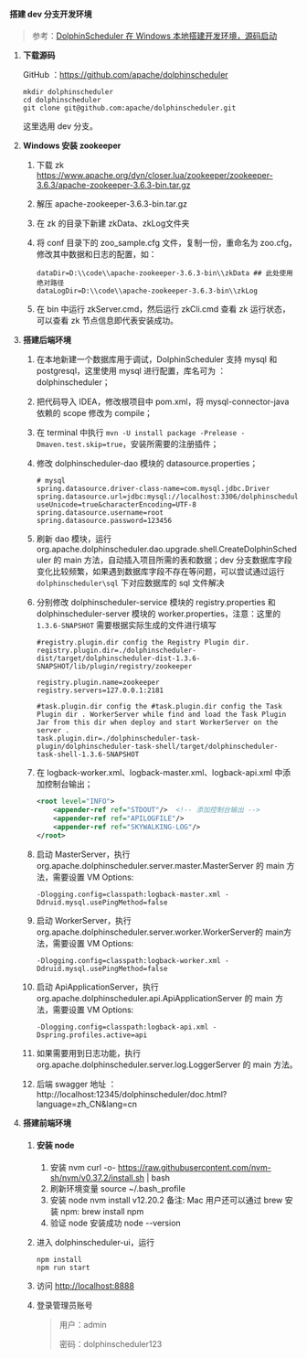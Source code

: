 #### 搭建 dev 分支开发环境

>    参考：[DolphinScheduler 在 Windows 本地搭建开发环境，源码启动](https://dolphinscheduler.apache.org/zh-cn/blog/DS_run_in_windows.html)

1. **下载源码**

     GitHub ：https://github.com/apache/dolphinscheduler

     ```shell
     mkdir dolphinscheduler
     cd dolphinscheduler
     git clone git@github.com:apache/dolphinscheduler.git
     ```

     这里选用 dev 分支。

2. **Windows 安装 zookeeper**

     1.   下载 zk https://www.apache.org/dyn/closer.lua/zookeeper/zookeeper-3.6.3/apache-zookeeper-3.6.3-bin.tar.gz

     2.   解压 apache-zookeeper-3.6.3-bin.tar.gz

     3.   在 zk 的目录下新建 zkData、zkLog文件夹

     4.   将 conf 目录下的 zoo_sample.cfg 文件，复制一份，重命名为 zoo.cfg，修改其中数据和日志的配置，如：

          ```shell
          dataDir=D:\\code\\apache-zookeeper-3.6.3-bin\\zkData ## 此处使用绝对路径
          dataLogDir=D:\\code\\apache-zookeeper-3.6.3-bin\\zkLog
          ```

     5.   在 bin 中运行 zkServer.cmd，然后运行 zkCli.cmd 查看 zk 运行状态，可以查看 zk 节点信息即代表安装成功。

3. **搭建后端环境**

     1.   在本地新建一个数据库用于调试，DolphinScheduler 支持 mysql 和 postgresql，这里使用 mysql 进行配置，库名可为 ：dolphinscheduler；

     2.   把代码导入 IDEA，修改根项目中 pom.xml，将 mysql-connector-java 依赖的 scope 修改为 compile；

     3.   在 terminal 中执行 `mvn -U install package -Prelease -Dmaven.test.skip=true`，安装所需要的注册插件；

     4.   修改 dolphinscheduler-dao 模块的 datasource.properties；

          ```properties
          # mysql
          spring.datasource.driver-class-name=com.mysql.jdbc.Driver
          spring.datasource.url=jdbc:mysql://localhost:3306/dolphinscheduler?useUnicode=true&characterEncoding=UTF-8
          spring.datasource.username=root
          spring.datasource.password=123456
          ```

     5.   刷新 dao 模块，运行 org.apache.dolphinscheduler.dao.upgrade.shell.CreateDolphinScheduler 的 main 方法，自动插入项目所需的表和数据；dev 分支数据库字段变化比较频繁，如果遇到数据库字段不存在等问题，可以尝试通过运行 `dolphinscheduler\sql` 下对应数据库的 sql 文件解决

     6.   分别修改 dolphinscheduler-service 模块的 registry.properties 和 dolphinscheduler-server 模块的 worker.properties，注意：这里的 `1.3.6-SNAPSHOT` 需要根据实际生成的文件进行填写 

          ```properties
          #registry.plugin.dir config the Registry Plugin dir.
          registry.plugin.dir=./dolphinscheduler-dist/target/dolphinscheduler-dist-1.3.6-SNAPSHOT/lib/plugin/registry/zookeeper
          
          registry.plugin.name=zookeeper
          registry.servers=127.0.0.1:2181
          ```
          
          ```properties
          #task.plugin.dir config the #task.plugin.dir config the Task Plugin dir . WorkerServer while find and load the Task Plugin Jar from this dir when deploy and start WorkerServer on the server .
          task.plugin.dir=./dolphinscheduler-task-plugin/dolphinscheduler-task-shell/target/dolphinscheduler-task-shell-1.3.6-SNAPSHOT
          ```

     7.   在 logback-worker.xml、logback-master.xml、logback-api.xml 中添加控制台输出；

          ```xml
          <root level="INFO">
              <appender-ref ref="STDOUT"/>  <!-- 添加控制台输出 -->
              <appender-ref ref="APILOGFILE"/>
              <appender-ref ref="SKYWALKING-LOG"/>
          </root>
          ```

     8.   启动 MasterServer，执行 org.apache.dolphinscheduler.server.master.MasterServer 的 main 方法，需要设置 VM Options:

          ```
          -Dlogging.config=classpath:logback-master.xml -Ddruid.mysql.usePingMethod=false
          ```

     9.   启动 WorkerServer，执行org.apache.dolphinscheduler.server.worker.WorkerServer的 main方法，需要设置 VM Options:

          ```
          -Dlogging.config=classpath:logback-worker.xml -Ddruid.mysql.usePingMethod=false
          ```

     10.   启动 ApiApplicationServer，执行 org.apache.dolphinscheduler.api.ApiApplicationServer 的 main 方法，需要设置 VM Options:

           ```
           -Dlogging.config=classpath:logback-api.xml -Dspring.profiles.active=api
           ```

     11.   如果需要用到日志功能，执行 org.apache.dolphinscheduler.server.log.LoggerServer 的 main 方法。

     12.   后端 swagger 地址 ：http://localhost:12345/dolphinscheduler/doc.html?language=zh_CN&lang=cn

4.   **搭建前端环境** 

     1.   #### 安装 node

          1.   安装 nvm
               curl -o- https://raw.githubusercontent.com/nvm-sh/nvm/v0.37.2/install.sh | bash
          2.   刷新环境变量
               source ~/.bash_profile
          3.   安装 node
               nvm install v12.20.2 备注: Mac 用户还可以通过 brew 安装 npm: brew install npm
          4.   验证 node 安装成功
               node --version

     2.   进入 dolphinscheduler-ui，运行

          ```shell
          npm install
          npm run start
          ```

     3.   访问 [http://localhost:8888](http://localhost:8888/)

     4.   登录管理员账号

          >    用户：admin
          >
          >    密码：dolphinscheduler123
